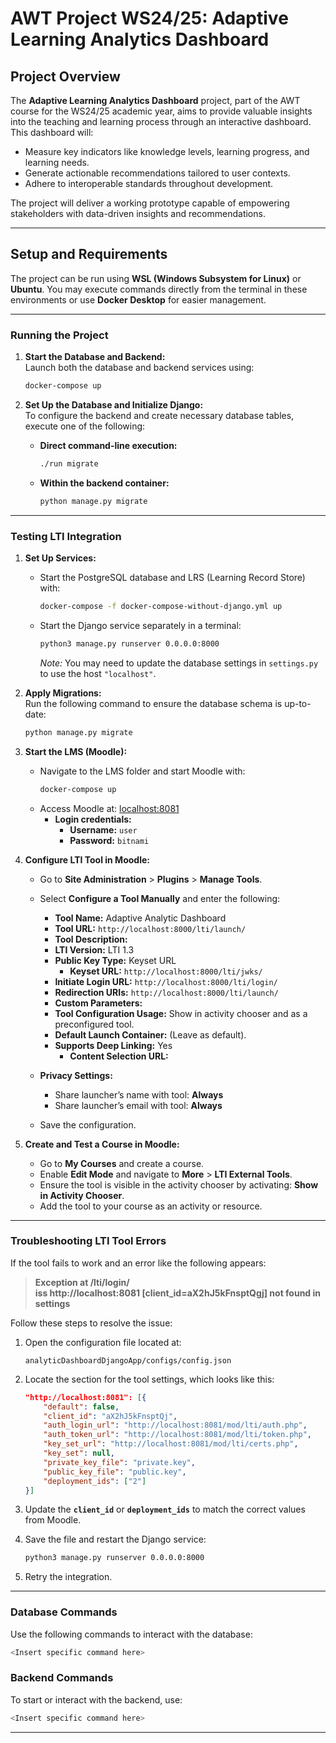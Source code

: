 # AWT Project WS24/25: Adaptive Learning Analytics Dashboard  

## **Project Overview**  

The **Adaptive Learning Analytics Dashboard** project, part of the AWT course for the WS24/25 academic year, aims to provide valuable insights into the teaching and learning process through an interactive dashboard. This dashboard will:  
- Measure key indicators like knowledge levels, learning progress, and learning needs.  
- Generate actionable recommendations tailored to user contexts.  
- Adhere to interoperable standards throughout development.  

The project will deliver a working prototype capable of empowering stakeholders with data-driven insights and recommendations.  

---

## **Setup and Requirements**  

The project can be run using **WSL (Windows Subsystem for Linux)** or **Ubuntu**. You may execute commands directly from the terminal in these environments or use **Docker Desktop** for easier management.  

---

### **Running the Project**  

1. **Start the Database and Backend:**  
   Launch both the database and backend services using:  
   ```bash  
   docker-compose up  
   ```  

2. **Set Up the Database and Initialize Django:**  
   To configure the backend and create necessary database tables, execute one of the following:  
   - **Direct command-line execution:**  
     ```bash  
     ./run migrate  
     ```  
   - **Within the backend container:**  
     ```bash  
     python manage.py migrate  
     ```  

---

### **Testing LTI Integration**  

1. **Set Up Services:**  
   - Start the PostgreSQL database and LRS (Learning Record Store) with:  
     ```bash  
     docker-compose -f docker-compose-without-django.yml up  
     ```  
   - Start the Django service separately in a terminal:  
     ```bash  
     python3 manage.py runserver 0.0.0.0:8000  
     ```  
     *Note:* You may need to update the database settings in `settings.py` to use the host `"localhost"`.  

2. **Apply Migrations:**  
   Run the following command to ensure the database schema is up-to-date:  
   ```bash  
   python manage.py migrate  
   ```  

3. **Start the LMS (Moodle):**  
   - Navigate to the LMS folder and start Moodle with:  
     ```bash  
     docker-compose up  
     ```  
   - Access Moodle at: [localhost:8081](http://localhost:8081)  
     - **Login credentials:**  
       - **Username:** `user`  
       - **Password:** `bitnami`  

4. **Configure LTI Tool in Moodle:**  
   - Go to **Site Administration** > **Plugins** > **Manage Tools**.  
   - Select **Configure a Tool Manually** and enter the following:  
     - **Tool Name:** Adaptive Analytic Dashboard  
     - **Tool URL:** `http://localhost:8000/lti/launch/`  
     - **Tool Description:**  
     - **LTI Version:** LTI 1.3  
     - **Public Key Type:** Keyset URL  
       - **Keyset URL:** `http://localhost:8000/lti/jwks/`  
     - **Initiate Login URL:** `http://localhost:8000/lti/login/`  
     - **Redirection URIs:** `http://localhost:8000/lti/launch/`  
     - **Custom Parameters:**  
     - **Tool Configuration Usage:** Show in activity chooser and as a preconfigured tool.  
     - **Default Launch Container:** (Leave as default).  
     - **Supports Deep Linking:** Yes  
       - **Content Selection URL:**  

   - **Privacy Settings:**  
     - Share launcher’s name with tool: **Always**  
     - Share launcher’s email with tool: **Always**  

   - Save the configuration.  

5. **Create and Test a Course in Moodle:**  
   - Go to **My Courses** and create a course.  
   - Enable **Edit Mode** and navigate to **More** > **LTI External Tools**.  
   - Ensure the tool is visible in the activity chooser by activating: **Show in Activity Chooser**.  
   - Add the tool to your course as an activity or resource.  

---

### **Troubleshooting LTI Tool Errors**  

If the tool fails to work and an error like the following appears:  

> **Exception at /lti/login/**  
> **iss http://localhost:8081 [client_id=aX2hJ5kFnsptQgj] not found in settings**  

Follow these steps to resolve the issue:  

1. Open the configuration file located at:  
   ```
   analyticDashboardDjangoApp/configs/config.json  
   ```  

2. Locate the section for the tool settings, which looks like this:  
   ```json  
   "http://localhost:8081": [{  
       "default": false,  
       "client_id": "aX2hJ5kFnsptQj",  
       "auth_login_url": "http://localhost:8081/mod/lti/auth.php",  
       "auth_token_url": "http://localhost:8081/mod/lti/token.php",  
       "key_set_url": "http://localhost:8081/mod/lti/certs.php",  
       "key_set": null,  
       "private_key_file": "private.key",  
       "public_key_file": "public.key",  
       "deployment_ids": ["2"]  
   }]  
   ```  

3. Update the **`client_id`** or **`deployment_ids`** to match the correct values from Moodle.  

4. Save the file and restart the Django service:  
   ```bash  
   python3 manage.py runserver 0.0.0.0:8000  
   ```  

5. Retry the integration.  

---

### **Database Commands**  

Use the following commands to interact with the database:  
```bash  
<Insert specific command here>  
```  

### **Backend Commands**  

To start or interact with the backend, use:  
```bash  
<Insert specific command here>  
```  

---

